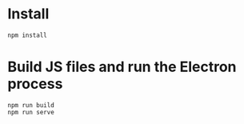 # Install

```
npm install
```

# Build JS files and run the Electron process

```
npm run build
npm run serve
```
